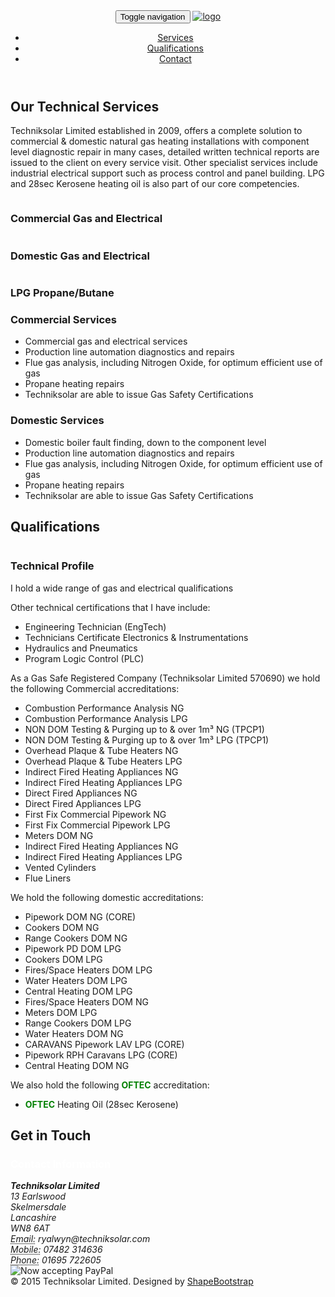 <html lang="en">
<head>
    <meta charset="utf-8">
    <meta name="viewport" content="width=device-width, initial-scale=1.0">
    <meta name="description" content="">
    <meta name="author" content="">
    <title>Techniksolar Limited - Commercial and Domestic Gas and Electric</title>
	<!-- core CSS -->
    <link href="css/bootstrap.min.css" rel="stylesheet">
    <link href="css/font-awesome.min.css" rel="stylesheet">
    <link href="css/animate.min.css" rel="stylesheet">
    <link href="css/owl.carousel.css" rel="stylesheet">
    <link href="css/owl.transitions.css" rel="stylesheet">
    <link href="css/prettyPhoto.css" rel="stylesheet">
    <link href="css/main.css" rel="stylesheet">
    <link href="css/responsive.css" rel="stylesheet">
    <link rel="shortcut icon" href="images/ico/favicon.ico">
    <link rel="apple-touch-icon-precomposed" sizes="144x144" href="images/ico/apple-touch-icon-144-precomposed.png">
    <link rel="apple-touch-icon-precomposed" sizes="114x114" href="images/ico/apple-touch-icon-114-precomposed.png">
    <link rel="apple-touch-icon-precomposed" sizes="72x72" href="images/ico/apple-touch-icon-72-precomposed.png">
    <link rel="apple-touch-icon-precomposed" href="images/ico/apple-touch-icon-57-precomposed.png">
</head><!--/head-->

<body id="home" class="homepage">
    <header id="header">
        <nav id="main-menu" class="navbar navbar-default navbar-fixed-top" role="banner">
            <div class="container">
                <div class="navbar-header">
                    <button type="button" class="navbar-toggle" data-toggle="collapse" data-target=".navbar-collapse">
                        <span class="sr-only">Toggle navigation</span>
                        <span class="icon-bar"></span>
                        <span class="icon-bar"></span>
                        <span class="icon-bar"></span>
                    </button>
                    <a class="navbar-brand " href="index.html"><img src="images/logo-tweak.png" alt="logo"></a>
                </div>
                <div class="collapse navbar-collapse navbar-right">
                    <ul class="nav navbar-nav">
                        <!-- <li class="scroll active"><a href="#home">Home</a></li> -->
                        <li class="scroll"><a href="#portfolio">Services</a></li>
                        <li class="scroll"><a href="#about">Qualifications</a></li>
                        <li class="scroll"><a href="#get-in-touch">Contact</a></li>
                    </ul>
                </div>
            </div><!--/.container-->
        </nav><!--/nav-->
    </header><!--/header-->
    <section id="portfolio">
        <div class="container">
            <div class="section-header">
                <h2 class="section-title text-center wow fadeInDown">Our Technical Services</h2>
                <p class="text-center wow fadeInDown">Techniksolar Limited established in 2009, offers a complete solution to commercial & domestic natural gas heating installations with component level diagnostic repair in many cases, detailed written technical reports are issued to the client on every service visit. Other specialist services include industrial electrical support such as process control and panel building. LPG and 28sec Kerosene heating oil is also part of our core competencies.
            </div>
            <div class="portfolio-items">
                <div class="portfolio-item creative">
                    <div class="portfolio-item-inner">
                        <img class="img-responsive" src="images/portfolio/01.jpg" alt="">
                        <div class="portfolio-info">
                            <h3>Commercial Gas and Electrical</h3>
                        </div>
                    </div>
                </div><!--/.portfolio-item-->
                <div class="portfolio-item corporate portfolio">
                    <div class="portfolio-item-inner">
                        <img class="img-responsive" src="images/portfolio/02.jpg" alt="">
                        <div class="portfolio-info">
                            <h3>Domestic Gas and Electrical</h3>
                        </div>
                    </div>
                </div>
                <div class="portfolio-item creative">
                    <div class="portfolio-item-inner">
                        <img class="img-responsive" src="images/portfolio/03.jpg" alt="">
                        <div class="portfolio-info">
                            <h3>LPG Propane/Butane</h3>
                        </div>
                    </div>
                </div><!--/.portfolio-item-->
            </div>
          <div class="row" style="padding 50px;margin-top:20px;margin-bottom:20px">
            <div class="col-sm-6 wow fadeInLeft">
                <h3 class="column-title">Commercial Services</h3>
                <!-- 16:9 aspect ratio -->
                <ul class="wow fadeInDown">
                  <li>Commercial gas and electrical services</li>
                  <li>Production line automation diagnostics and repairs</li>
                  <li>Flue gas analysis, including Nitrogen Oxide, for optimum efficient use of gas</li>
                  <li>Propane heating repairs</li>
                  <li>Techniksolar are able to issue Gas Safety Certifications</li>
                </ul>
            </div>
            <div class="col-sm-6 wow fadeInRight">
                <h3 class="column-title">Domestic Services</h3>
                <ul class="wow fadeInDown">
                  <li>Domestic boiler fault finding, down to the component level</li>
                  <li>Production line automation diagnostics and repairs</li>
                  <li>Flue gas analysis, including Nitrogen Oxide, for optimum efficient use of gas</li>
                  <li>Propane heating repairs</li>
                  <li>Techniksolar are able to issue Gas Safety Certifications</li>
                </ul>
            </div>
          </div>
        </div>
    </section><!--/#portfolio-->
    <section id="about">
        <div class="container">
            <div class="section-header">
                <h2 class="section-title text-center wow fadeInDown">Qualifications</h2>
            </div>
            <div class="row">
              <div class="col-sm-6">
                <div class="row  wow fadeInLeft">
                    <img class="img-responsive padding10px" src="images/qualifications/ACSJIBECS.jpg" alt="">
                </div>
                <div class="row  wow fadeInLeft">
                      <img class="img-responsive padding10px" src="images/qualifications/caddy-larger.jpg" alt="">
                </div>
                <div class="row">
                  <div class="padding10px col-sm-12 wow" >
                    <img class="img-responsive" src="images/qualifications/gas-safe.jpg" alt="">
                  </div>
                </div>
                <div class="row wow fadeInLeft">
                  <img class="img-responsive padding10px" src="images/qualifications/Businesscard.png" alt="">
                </div>
              </div>
                <div class=" padding10px col-sm-6 wow fadeInRight">
                  <h3 class="column-title">Technical Profile</h3>
                  <p>I hold a wide range of gas and electrical qualifications</p>
                  Other technical certifications that I have include:
                  <ul>
                    <li>Engineering Technician (EngTech)</li>
                    <li>Technicians Certificate Electronics & Instrumentations</li>
                    <li>Hydraulics and Pneumatics</li>
                    <li>Program Logic Control (PLC)</li>
                  </ul>
                  As a Gas Safe Registered Company (Techniksolar Limited 570690) we hold the following Commercial accreditations:
                  <ul>
                  <li>Combustion Performance Analysis NG</li>
                  <li>Combustion Performance Analysis LPG</li>
                  <li>NON DOM Testing & Purging up to & over 1m³ NG (TPCP1)</li>
                  <li>NON DOM Testing & Purging up to & over 1m³ LPG (TPCP1)</li>
                  <li>Overhead Plaque & Tube Heaters NG</li>
                  <li>Overhead Plaque & Tube Heaters LPG</li>
                  <li>Indirect Fired Heating Appliances NG</li>
                  <li>Indirect Fired Heating Appliances LPG</li>
                  <li>Direct Fired Appliances NG</li>
                  <li>Direct Fired Appliances LPG</li>
                  <li>First Fix Commercial Pipework NG</li>
                  <li>First Fix Commercial Pipework LPG</li>
                  <li>Meters DOM NG</li>
                  <li>Indirect Fired Heating Appliances NG</li>
                  <li>Indirect Fired Heating Appliances LPG</li>
                  <li>Vented Cylinders</li>
                  <li>Flue Liners</li>
                </ul>
                We hold the following domestic accreditations:
                <ul>
                  <li>Pipework DOM NG (CORE)</li>
                  <li>Cookers DOM NG</li>
                  <li>Range Cookers DOM NG</li>
                  <li>Pipework PD DOM LPG</li>
                  <li>Cookers DOM LPG</li>
                  <li>Fires/Space Heaters DOM LPG</li>
                  <li>Water Heaters DOM LPG</li>
                  <li>Central Heating DOM LPG</li>
                  <li>Fires/Space Heaters DOM NG</li>
                  <li>Meters DOM LPG</li>
                  <li>Range Cookers DOM LPG</li>
                  <li>Water Heaters DOM NG</li>
                  <li>CARAVANS Pipework LAV LPG (CORE)</li>
                  <li>Pipework RPH Caravans LPG (CORE)</li>
                  <li>Central Heating DOM NG</li>
                </ul>
                We also hold the following <font color="#008000"><b>OFTEC</b></font> accreditation:
                <ul><li><font color="#008000"><b>OFTEC</b></font> Heating Oil (28sec Kerosene)</li></ul>
                </div>
            </div>
        </div>
    </section><!--/#about-->
    <section id="get-in-touch">
        <div class="container">
            <div class="section-header">
                <h2 class="section-title text-center wow fadeInDown">Get in Touch</h2>
            </div>
        </div>
        <div class="container-wrapper">
            <div class="container">
                <div class="row">
                    <div class="contact-form">
                      <div class="row">
                        <div class="col-sm-9">
                        <h3><font  color="#ffffff">Contact Information</font></h3>
                        <address>
                          <strong>Techniksolar Limited</strong><br>
                          13 Earlswood<br>
                          Skelmersdale<br>
                          Lancashire<br>
                          WN8 6AT<br>
                          <abbr title="Email">Email:</abbr> ryalwyn@techniksolar.com<br/>
                          <abbr title="Mobile">Mobile:</abbr> 07482 314636<br/>
                          <abbr title="Landline">Phone:</abbr> 01695 722605
                        </address>
                        </div>
                        <div class="col-sm-3">
                            <img src="https://www.paypalobjects.com/webstatic/mktg/logo/bdg_now_accepting_pp_2line_w.png" border="0" alt="Now accepting PayPal">
                        </div>
                </div>
            </div>
        </div>
    </section>
    <footer id="footer">
        <div class="container">
            <div class="row">
                <div class="col-sm-6">
                    &copy; 2015 Techniksolar Limited. Designed by <a target="_blank" href="http://shapebootstrap.net/" title="Free Twitter Bootstrap WordPress Themes and HTML templates">ShapeBootstrap</a>
                </div>
            </div>
        </div>
    </footer><!--/#footer-->
    <script src="js/jquery.js"></script>
    <script src="js/bootstrap.min.js"></script>
    <script src="js/mousescroll.js"></script>
    <script src="js/smoothscroll.js"></script>
    <script src="js/jquery.isotope.min.js"></script>
    <script src="js/jquery.inview.min.js"></script>
    <script src="js/wow.min.js"></script>
    <script src="js/main.js"></script>
</body>
</html>
